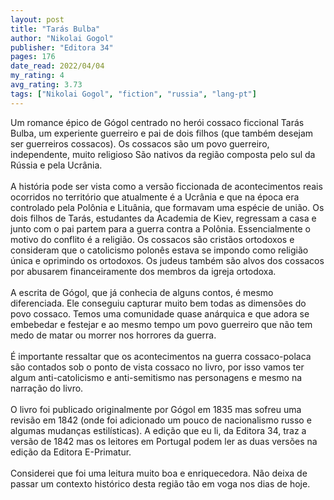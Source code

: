 ```yaml
---
layout: post
title: "Tarás Bulba"
author: "Nikolai Gogol"
publisher: "Editora 34"
pages: 176
date_read: 2022/04/04
my_rating: 4
avg_rating: 3.73
tags: ["Nikolai Gogol", "fiction", "russia", "lang-pt"]
---
```


Um romance épico de Gógol centrado no herói cossaco ficcional Tarás Bulba, um experiente guerreiro e pai de dois filhos (que também desejam ser guerreiros cossacos). Os cossacos são um povo guerreiro, independente, muito religioso São nativos da região composta pelo sul da Rússia e pela Ucrânia. <br/><br/>A história pode ser vista como a versão ficcionada de acontecimentos reais ocorridos no território que atualmente é a Ucrânia e que na época era controlado pela Polônia e Lituânia, que formavam uma espécie de união. Os dois filhos de Tarás, estudantes da Academia de Kiev, regressam a casa e junto com o pai partem para a guerra contra a Polônia. Essencialmente o motivo do conflito é a religião. Os cossacos são cristãos ortodoxos e consideram que o catolicismo polonês estava se impondo como religião única e oprimindo os ortodoxos. Os judeus também são alvos dos cossacos por abusarem financeiramente dos membros da igreja ortodoxa. <br/><br/>A escrita de Gógol, que já conhecia de alguns contos, é mesmo diferenciada.  Ele conseguiu capturar muito bem todas as dimensões do povo cossaco. Temos uma comunidade quase anárquica e que adora se embebedar e festejar e ao mesmo tempo um povo guerreiro que não tem medo de matar ou morrer nos horrores da guerra. <br/><br/>É importante ressaltar que os acontecimentos na guerra cossaco-polaca são contados sob o ponto de vista cossaco no livro, por isso vamos ter algum anti-catolicismo e anti-semitismo nas personagens e mesmo na narração do livro.<br/><br/>O livro foi publicado originalmente por Gógol em 1835 mas sofreu uma revisão em 1842 (onde foi adicionado um pouco de nacionalismo russo e algumas mudanças estilísticas). A edição que eu li, da Editora 34, traz a versão de 1842 mas os leitores em Portugal podem ler as duas versões na edição da Editora E-Primatur. <br/><br/>Considerei que foi uma leitura muito boa e enriquecedora. Não deixa de passar um contexto histórico desta região tão em voga nos dias de hoje. <br/>

